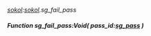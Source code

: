 _[sokol](../../modules/sokol/sokol-module.md):[sokol](../../modules/sokol/sokol-module.md).sg\_fail\_pass_
##### Function sg\_fail\_pass:Void( pass_id:[sg_pass](../../modules/sokol/sokol-sg_pass.md) )

